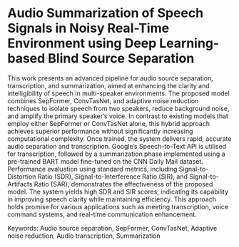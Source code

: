 # Audio Summarization of Speech Signals in Noisy Real-Time Environment using Deep Learning-based Blind Source Separation

This work presents an advanced pipeline for audio source separation,
transcription, and summarization, aimed at enhancing the clarity and intelligibility of speech in multi-speaker environments. The proposed model combines
SepFormer, ConvTasNet, and adaptive noise reduction techniques to isolate
speech from two speakers, reduce background noise, and amplify the primary
speaker’s voice. In contrast to existing models that employ either SepFormer or
ConvTasNet alone, this hybrid approach achieves superior performance without
significantly increasing computational complexity. Once trained, the system delivers rapid, accurate audio separation and transcription. Google’s Speech-to-Text
API is utilised for transcription, followed by a summarization phase implemented
using a pre-trained BART model fine-tuned on the CNN Daily Mail dataset. Performance evaluation using standard metrics, including Signal-to-Distortion Ratio
(SDR), Signal-to-Interference Ratio (SIR), and Signal-to-Artifacts Ratio (SAR),
demonstrates the effectiveness of the proposed model. The system yields high
SDR and SIR scores, indicating its capability in improving speech clarity while
maintaining efficiency. This approach holds promise for various applications such
as meeting transcription, voice command systems, and real-time communication
enhancement.

Keywords: Audio source separation, SepFormer, ConvTasNet, Adaptive noise
reduction, Audio transcription, Summarization
